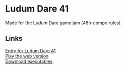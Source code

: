 # Ludum Dare 41
Made for the Ludum Dare game jam (48h-compo rules).  

## Links
[Entry for Ludum Dare 41](https://ldjam.com/events/ludum-dare/41/the-tactical-trio)  
[Play the web version](https://aggrathon.github.io/LudumDare41/)  
[Download executables](https://github.com/Aggrathon/LudumDare41/releases)  
